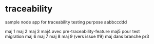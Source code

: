 # traceability
sample node app for traceability testing purpose aabbccddd

maj 1
maj 2
maj 3
maj4 avec pre-traceability-feature
maj5 pour test migration
maj 6
maj 7
maj 8
maj 9 (vers issue #9)
maj dans branche pr3
